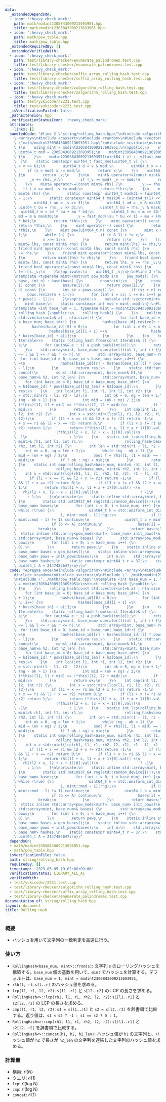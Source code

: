 ```yaml
---
data:
  _extendedDependsOn:
  - icon: ':heavy_check_mark:'
    path: math/modint2305843009213693951.hpp
    title: math/modint2305843009213693951.hpp
  - icon: ':heavy_check_mark:'
    path: math/pow_table.hpp
    title: math/pow_table.hpp
  _extendedRequiredBy: []
  _extendedVerifiedWith:
  - icon: ':heavy_check_mark:'
    path: test/library-checker/enumerate_palindromes.test.cpp
    title: test/library-checker/enumerate_palindromes.test.cpp
  - icon: ':heavy_check_mark:'
    path: test/library-checker/suffix_array_rolling_hash.test.cpp
    title: test/library-checker/suffix_array_rolling_hash.test.cpp
  - icon: ':heavy_check_mark:'
    path: test/library-checker/zalgorithm_rolling_hash.test.cpp
    title: test/library-checker/zalgorithm_rolling_hash.test.cpp
  - icon: ':heavy_check_mark:'
    path: test/yukicoder/2231.test.cpp
    title: test/yukicoder/2231.test.cpp
  _isVerificationFailed: false
  _pathExtension: hpp
  _verificationStatusIcon: ':heavy_check_mark:'
  attributes:
    links: []
  bundledCode: "#line 2 \"string/rolling_hash.hpp\"\n#include <algorithm>\n#include\
    \ <array>\n#include <cassert>\n#include <random>\n#include <vector>\n\n#line 2\
    \ \"math/modint2305843009213693951.hpp\"\n#include <cstdint>\nstruct modint2305843009213693951\
    \ {\n    using mint = modint2305843009213693951;\n\npublic:\n    static constexpr\
    \ uint64_t mod = 2305843009213693951;\n    modint2305843009213693951() : _v(0)\
    \ {\n    }\n    modint2305843009213693951(uint64_t v) : _v(fast_mod(v)) {\n  \
    \  }\n    static constexpr uint64_t fast_mod(uint64_t v) {\n        uint64_t u\
    \ = v >> 61;\n        uint64_t d = v & mod;\n        uint64_t x = u + d;\n   \
    \     if (x > mod) x -= mod;\n        return x;\n    }\n    uint64_t val() const\
    \ {\n        return _v;\n    }\n\n    mint& operator+=(const mint& rhs) {\n  \
    \      _v += rhs._v;\n        if (_v >= mod) _v -= mod;\n        return *this;\n\
    \    }\n    mint& operator-=(const mint& rhs) {\n        _v -= rhs._v;\n     \
    \   if (_v >= mod) _v += mod;\n        return *this;\n    }\n    mint& operator*=(const\
    \ mint& rhs) {\n        static constexpr uint64_t mask31 = (uint64_t(1) << 31)\
    \ - 1;\n        static constexpr uint64_t mask30 = (uint64_t(1) << 30) - 1;\n\
    \        uint64_t au = _v >> 31;\n        uint64_t ad = _v & mask31;\n       \
    \ uint64_t bu = rhs._v >> 31;\n        uint64_t bd = rhs._v & mask31;\n      \
    \  uint64_t m = ad * bu + au * bd;\n        uint64_t mu = m >> 30;\n        uint64_t\
    \ md = m & mask30;\n        _v = fast_mod((au * bu << 1) + mu + (md << 31) + ad\
    \ * bd);\n        return *this;\n    }\n    mint operator+() const {\n       \
    \ return *this;\n    }\n    mint operator-() const {\n        return mint() -\
    \ *this;\n    }\n    mint pow(uint64_t n) const {\n        mint x = *this, r =\
    \ 1;\n        while (n) {\n            if (n & 1) r *= x;\n            x *= x;\n\
    \            n >>= 1;\n        }\n        return r;\n    }\n    friend mint operator+(const\
    \ mint& lhs, const mint& rhs) {\n        return mint(lhs) += rhs;\n    }\n   \
    \ friend mint operator-(const mint& lhs, const mint& rhs) {\n        return mint(lhs)\
    \ -= rhs;\n    }\n    friend mint operator*(const mint& lhs, const mint& rhs)\
    \ {\n        return mint(lhs) *= rhs;\n    }\n    friend bool operator==(const\
    \ mint& lhs, const mint& rhs) {\n        return lhs._v == rhs._v;\n    }\n   \
    \ friend bool operator!=(const mint& lhs, const mint& rhs) {\n        return lhs._v\
    \ != rhs._v;\n    }\n\nprivate:\n    uint64_t _v;\n};\n#line 3 \"math/pow_table.hpp\"\
    \ntemplate <typename mint>\nstruct pow_mods {\n    pow_mods() {\n    }\n    pow_mods(mint\
    \ base, int n) : base(base) {\n        ensure(n);\n    }\n    const mint& operator[](int\
    \ i) const {\n        ensure(i);\n        return pows[i];\n    }\n    void ensure(int\
    \ n) const {\n        int sz = pows.size();\n        if (sz > n) return;\n   \
    \     pows.resize(n + 1);\n        for (int i = sz; i <= n; i++) pows[i] = base\
    \ * pows[i - 1];\n    }\n\nprivate:\n    mutable std::vector<mint> pows{1};\n\
    \    mint base;\n    static constexpr int mod = mint::mod;\n};\n#line 10 \"string/rolling_hash.hpp\"\
    \ntemplate <int base_num = 1, typename mint = modint2305843009213693951>\nstruct\
    \ rolling_hash {\npublic:\n    rolling_hash() {\n    }\n    rolling_hash(const\
    \ std::vector<int>& a) : n(a.size()) {\n        for (int base_id = 0; base_id\
    \ < base_num; base_id++) {\n            hashes[base_id].resize(n + 1);\n     \
    \       hashes[base_id][0] = 0;\n            for (int i = 0; i < n; i++) {\n \
    \               hashes[base_id][i + 1] =\n                    hashes[base_id][i]\
    \ * bases[base_id] + a[i];\n            }\n        }\n    }\n    template <typename\
    \ Iterable>\n    static rolling_hash from(const Iterable& s) {\n        std::vector<int>\
    \ a;\n        for (auto&& e : s) a.push_back(int(e));\n        return rolling_hash(a);\n\
    \    }\n    std::array<mint, base_num> operator()(int l, int r) {\n        assert(0\
    \ <= l && l <= r && r <= n);\n        std::array<mint, base_num> res;\n      \
    \  for (int base_id = 0; base_id < base_num; base_id++) {\n            res[base_id]\
    \ =\n                hashes[base_id][r] - hashes[base_id][l] * pows[base_id][r\
    \ - l];\n        }\n        return res;\n    }\n    static std::array<mint, base_num>\
    \ concat(\n        const std::array<mint, base_num>& h1,\n        const std::array<mint,\
    \ base_num>& h2, int h2_len) {\n        std::array<mint, base_num> res;\n    \
    \    for (int base_id = 0; base_id < base_num; base_id++) {\n            res[base_id]\
    \ = h1[base_id] * pows[base_id][h2_len] + h2[base_id];\n        }\n        return\
    \ res;\n    }\n    int lcp(int l1, int r1, int l2, int r2) {\n        int len\
    \ = std::min(r1 - l1, r2 - l2);\n        int ok = 0, ng = len + 1;\n        while\
    \ (ng - ok > 1) {\n            int mid = (ok + ng) / 2;\n            bool f =\
    \ (*this)(l1, l1 + mid) == (*this)(l2, l2 + mid);\n            (f ? ok : ng) =\
    \ mid;\n        }\n        return ok;\n    }\n    int cmp(int l1, int r1, int\
    \ l2, int r2) {\n        int x = std::min({lcp(l1, r1, l2, r2), r1 - l1, r2 -\
    \ l2});\n        if (l1 + x == r1 && l2 + x != r2) return -1;\n        if (l1\
    \ + x == r1 && l2 + x == r2) return 0;\n        if (l1 + x != r1 && l2 + x ==\
    \ r2) return 1;\n        return (*this)(l1 + x, l1 + x + 1)[0].val() <\n     \
    \                  (*this)(l2 + x, l2 + x + 1)[0].val()\n                   ?\
    \ -1\n                   : 1;\n    }\n    static int lcp(rolling_hash<base_num,\
    \ mint>& rh1, int l1, int r1,\n                   rolling_hash<base_num, mint>&\
    \ rh2, int l2, int r2) {\n        int len = std::min(r1 - l1, r2 - l2);\n    \
    \    int ok = 0, ng = len + 1;\n        while (ng - ok > 1) {\n            int\
    \ mid = (ok + ng) / 2;\n            bool f = rh1(l1, l1 + mid) == rh2(l2, l2 +\
    \ mid);\n            (f ? ok : ng) = mid;\n        }\n        return ok;\n   \
    \ }\n    static int cmp(rolling_hash<base_num, mint>& rh1, int l1, int r1,\n \
    \                  rolling_hash<base_num, mint>& rh2, int l2, int r2) {\n    \
    \    int x = std::min({lcp(rh1, l1, r1, rh2, l2, r2), r1 - l1, r2 - l2});\n  \
    \      if (l1 + x == r1 && l2 + x != r2) return -1;\n        if (l1 + x == r1\
    \ && l2 + x == r2) return 0;\n        if (l1 + x != r1 && l2 + x == r2) return\
    \ 1;\n        return rh1(l1 + x, l1 + x + 1)[0].val() <\n                    \
    \   rh2(l2 + x, l2 + x + 1)[0].val()\n                   ? -1\n              \
    \     : 1;\n    }\n\nprivate:\n    static inline std::array<mint, base_num> gen_bases()\
    \ {\n        static std::mt19937_64 rng(std::random_device{}());\n        std::array<mint,\
    \ base_num> bases;\n        for (int i = 0; i < base_num; i++) {\n           \
    \ while (true) {\n                uint64_t k = std::uniform_int_distribution<uint64_t>(\n\
    \                    1, mint::mod - 1)(rng);\n                if (std::gcd(k,\
    \ mint::mod - 1) != 1) continue;\n                uint64_t b = mint(r).pow(k).val();\n\
    \                if (b <= A) continue;\n                bases[i] = b;\n      \
    \          break;\n            }\n        }\n        return bases;\n    }\n  \
    \  static inline std::array<pow_mods<mint>, base_num> init_pows(\n        const\
    \ std::array<mint, base_num>& bases) {\n        std::array<pow_mods<mint>, base_num>\
    \ pows;\n        for (int i = 0; i < base_num; i++) {\n            pows[i] = pow_mods<mint>(bases[i],\
    \ 0);\n        }\n        return pows;\n    }\n    static inline std::array<mint,\
    \ base_num> bases = gen_bases();\n    static inline std::array<pow_mods<mint>,\
    \ base_num> pows = init_pows(bases);\n    int n;\n    std::array<std::vector<mint>,\
    \ base_num> hashes;\n    static constexpr uint64_t r = 37;\n    static constexpr\
    \ uint64_t A = 2147483647;\n};\n"
  code: "#pragma once\n#include <algorithm>\n#include <array>\n#include <cassert>\n\
    #include <random>\n#include <vector>\n\n#include \"../math/modint2305843009213693951.hpp\"\
    \n#include \"../math/pow_table.hpp\"\ntemplate <int base_num = 1, typename mint\
    \ = modint2305843009213693951>\nstruct rolling_hash {\npublic:\n    rolling_hash()\
    \ {\n    }\n    rolling_hash(const std::vector<int>& a) : n(a.size()) {\n    \
    \    for (int base_id = 0; base_id < base_num; base_id++) {\n            hashes[base_id].resize(n\
    \ + 1);\n            hashes[base_id][0] = 0;\n            for (int i = 0; i <\
    \ n; i++) {\n                hashes[base_id][i + 1] =\n                    hashes[base_id][i]\
    \ * bases[base_id] + a[i];\n            }\n        }\n    }\n    template <typename\
    \ Iterable>\n    static rolling_hash from(const Iterable& s) {\n        std::vector<int>\
    \ a;\n        for (auto&& e : s) a.push_back(int(e));\n        return rolling_hash(a);\n\
    \    }\n    std::array<mint, base_num> operator()(int l, int r) {\n        assert(0\
    \ <= l && l <= r && r <= n);\n        std::array<mint, base_num> res;\n      \
    \  for (int base_id = 0; base_id < base_num; base_id++) {\n            res[base_id]\
    \ =\n                hashes[base_id][r] - hashes[base_id][l] * pows[base_id][r\
    \ - l];\n        }\n        return res;\n    }\n    static std::array<mint, base_num>\
    \ concat(\n        const std::array<mint, base_num>& h1,\n        const std::array<mint,\
    \ base_num>& h2, int h2_len) {\n        std::array<mint, base_num> res;\n    \
    \    for (int base_id = 0; base_id < base_num; base_id++) {\n            res[base_id]\
    \ = h1[base_id] * pows[base_id][h2_len] + h2[base_id];\n        }\n        return\
    \ res;\n    }\n    int lcp(int l1, int r1, int l2, int r2) {\n        int len\
    \ = std::min(r1 - l1, r2 - l2);\n        int ok = 0, ng = len + 1;\n        while\
    \ (ng - ok > 1) {\n            int mid = (ok + ng) / 2;\n            bool f =\
    \ (*this)(l1, l1 + mid) == (*this)(l2, l2 + mid);\n            (f ? ok : ng) =\
    \ mid;\n        }\n        return ok;\n    }\n    int cmp(int l1, int r1, int\
    \ l2, int r2) {\n        int x = std::min({lcp(l1, r1, l2, r2), r1 - l1, r2 -\
    \ l2});\n        if (l1 + x == r1 && l2 + x != r2) return -1;\n        if (l1\
    \ + x == r1 && l2 + x == r2) return 0;\n        if (l1 + x != r1 && l2 + x ==\
    \ r2) return 1;\n        return (*this)(l1 + x, l1 + x + 1)[0].val() <\n     \
    \                  (*this)(l2 + x, l2 + x + 1)[0].val()\n                   ?\
    \ -1\n                   : 1;\n    }\n    static int lcp(rolling_hash<base_num,\
    \ mint>& rh1, int l1, int r1,\n                   rolling_hash<base_num, mint>&\
    \ rh2, int l2, int r2) {\n        int len = std::min(r1 - l1, r2 - l2);\n    \
    \    int ok = 0, ng = len + 1;\n        while (ng - ok > 1) {\n            int\
    \ mid = (ok + ng) / 2;\n            bool f = rh1(l1, l1 + mid) == rh2(l2, l2 +\
    \ mid);\n            (f ? ok : ng) = mid;\n        }\n        return ok;\n   \
    \ }\n    static int cmp(rolling_hash<base_num, mint>& rh1, int l1, int r1,\n \
    \                  rolling_hash<base_num, mint>& rh2, int l2, int r2) {\n    \
    \    int x = std::min({lcp(rh1, l1, r1, rh2, l2, r2), r1 - l1, r2 - l2});\n  \
    \      if (l1 + x == r1 && l2 + x != r2) return -1;\n        if (l1 + x == r1\
    \ && l2 + x == r2) return 0;\n        if (l1 + x != r1 && l2 + x == r2) return\
    \ 1;\n        return rh1(l1 + x, l1 + x + 1)[0].val() <\n                    \
    \   rh2(l2 + x, l2 + x + 1)[0].val()\n                   ? -1\n              \
    \     : 1;\n    }\n\nprivate:\n    static inline std::array<mint, base_num> gen_bases()\
    \ {\n        static std::mt19937_64 rng(std::random_device{}());\n        std::array<mint,\
    \ base_num> bases;\n        for (int i = 0; i < base_num; i++) {\n           \
    \ while (true) {\n                uint64_t k = std::uniform_int_distribution<uint64_t>(\n\
    \                    1, mint::mod - 1)(rng);\n                if (std::gcd(k,\
    \ mint::mod - 1) != 1) continue;\n                uint64_t b = mint(r).pow(k).val();\n\
    \                if (b <= A) continue;\n                bases[i] = b;\n      \
    \          break;\n            }\n        }\n        return bases;\n    }\n  \
    \  static inline std::array<pow_mods<mint>, base_num> init_pows(\n        const\
    \ std::array<mint, base_num>& bases) {\n        std::array<pow_mods<mint>, base_num>\
    \ pows;\n        for (int i = 0; i < base_num; i++) {\n            pows[i] = pow_mods<mint>(bases[i],\
    \ 0);\n        }\n        return pows;\n    }\n    static inline std::array<mint,\
    \ base_num> bases = gen_bases();\n    static inline std::array<pow_mods<mint>,\
    \ base_num> pows = init_pows(bases);\n    int n;\n    std::array<std::vector<mint>,\
    \ base_num> hashes;\n    static constexpr uint64_t r = 37;\n    static constexpr\
    \ uint64_t A = 2147483647;\n};"
  dependsOn:
  - math/modint2305843009213693951.hpp
  - math/pow_table.hpp
  isVerificationFile: false
  path: string/rolling_hash.hpp
  requiredBy: []
  timestamp: '2023-03-05 19:05:08+09:00'
  verificationStatus: LIBRARY_ALL_AC
  verifiedWith:
  - test/yukicoder/2231.test.cpp
  - test/library-checker/zalgorithm_rolling_hash.test.cpp
  - test/library-checker/suffix_array_rolling_hash.test.cpp
  - test/library-checker/enumerate_palindromes.test.cpp
documentation_of: string/rolling_hash.hpp
layout: document
title: Rolling Hash
---
```


### 概要
- ハッシュを用いて文字列の一致判定を高速に行う。
  
### 使い方
- `RollingHash<base_num, mint>::from(s)`: 文字列 `s` のローリングハッシュを構築する。`base_num` 個の基数を用いて、`mint` でハッシュを計算する。デフォルトは、`base_num = 1, mint = modint2305843009213693951`。
- `rlh(l, r)`: `s[l..r]` のハッシュ値を求める。
- `lcp(l1, r1, l2, r2)`: `s[l1..r1]` と `s[l2..r2]` の LCP の長さを求める。
- `RollingHash<>::lcp(rh1, l1, r1, rh2, l2, r2)`: `s1[l1..r1]` と `s2[l2..r2]` の LCP の長さを求める。
- `cmp(l1, r1, l2, r2)`: `s1 = s[l1..r1]` と `s2 = s[l2..r2]` を辞書順で比較する。返り値は、`s1 < s2 ? -1 : s1 == s2 ? 0 : 1`。
- `RollingHash<>::cmp(rh1, l1, r1, rh2, l2, r2)`: `s1[l1..r1]` と `s2[l2..r2]` を辞書順で比較する。
- `RollingHash<>::concat(h1, h2, h2_len)`: ハッシュ値が `h1` の文字列と、ハッシュ値が `h2` で長さが `h2_len` の文字列を連結した文字列のハッシュ値を求める。

### 計算量
- 構築: $\mathcal{O}(N)$
- クエリ: $\mathcal{O}(1)$
- `lcp`: $\mathcal{O}(\log N)$
- `cmp`: $\mathcal{O}(\log N)$
- `concat`: $\mathcal{O}(1)$